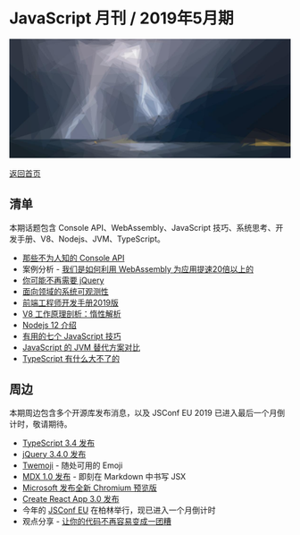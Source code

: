 # JavaScript 月刊 / 2019年5月期

![](./img/05.png )

[返回首页](https://github.com/hijiangtao/javascript-articles-monthly)

## 清单

本期话题包含 Console API、WebAssembly、JavaScript 技巧、系统思考、开发手册、V8、Nodejs、JVM、TypeScript。

* [那些不为人知的 Console API](https://areknawo.com/getting-creative-with-the-console-api/)
* 案例分析 - [我们是如何利用 WebAssembly 为应用提速20倍以上的](https://www.smashingmagazine.com/2019/04/webassembly-speed-web-app/)
* [你可能不再需要 jQuery](https://github.com/nefe/You-Dont-Need-jQuery#readme)
* [面向领域的系统可观测性](https://martinfowler.com/articles/domain-oriented-observability.html)
* [前端工程师开发手册2019版](https://frontendmasters.com/books/front-end-handbook/2019/)
* [V8 工作原理剖析：惰性解析](https://v8.dev/blog/preparser)
* [Nodejs 12 介绍](https://medium.com/@nodejs/introducing-node-js-12-76c41a1b3f3f)
* [有用的七个 JavaScript 技巧](https://davidwalsh.name/javascript-tricks)
* [JavaScript 的 JVM 替代方案对比](https://renato.athaydes.com/posts/comparing-jvm-alternatives-to-js.html)
* [TypeScript 有什么大不了的](https://itnext.io/whats-the-big-deal-with-typescript-8f25fd85a374)

## 周边

本期周边包含多个开源库发布消息，以及 JSConf EU 2019 已进入最后一个月倒计时，敬请期待。

* [TypeScript 3.4 发布](https://devblogs.microsoft.com/typescript/announcing-typescript-3-4/)
* [jQuery 3.4.0 发布](https://blog.jquery.com/2019/04/10/jquery-3-4-0-released/)
* [Twemoji](https://github.com/twitter/twemoji) - 随处可用的 Emoji
* [MDX 1.0 发布](https://mdxjs.com/blog/v1/) - 即刻在 Markdown 中书写 JSX
* [Microsoft 发布全新 Chromium 预览版](https://blogs.windows.com/windowsexperience/2019/04/08/microsoft-edge-preview-builds-the-next-step-in-our-oss-journey/)
* [Create React App 3.0 发布](https://github.com/facebook/create-react-app/releases/tag/v3.0.0)
* 今年的 [JSConf EU](https://2019.jsconf.eu/) 在柏林举行，现已进入一个月倒计时
* 观点分享 - [让你的代码不再容易变成一团糟](https://css-tricks.com/make-it-hard-to-screw-up-driven-development/)

